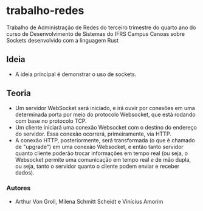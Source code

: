 # trabalho-redes
Trabalho de Administração de Redes do terceiro trimestre do quarto ano do curso de Desenvolvimento de Sistemas do IFRS Campus Canoas sobre Sockets desenvolvido com a linguagem Rust

## Ideia
- A ideia principal é demonstrar o uso de sockets.

## Teoria

- Um servidor WebSocket será iniciado, e irá ouvir por conexões em uma determinada porta por meio do protocolo Websocket, que está rodando com base no protocolo TCP.
- Um cliente iniciará uma conexão Websocket com o destino do endereço do servidor. Essa conexão ocorrerá, primeiramente, via HTTP.
- A conexão HTTP, posteriormente, será transformada (o que é chamado de "upgrade") em uma conexão Websocket, e então tanto servidor quanto cliente poderão trocar informações em tempo real (ou seja, o Websocket permite uma comunicação em tempo real _e_ de mão dupla, ou seja, tanto o servidor quanto o cliente podem enviar e receber dados).

### Autores
* Arthur Von Groll, Milena Schmitt Scheidt e Vinícius Amorim
